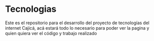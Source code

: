 # Tecnologias
Este es el repositorio para el desarrollo del proyecto de tecnologías del internet Cajicá, acá estará todo lo necesario para poder ver la pagina y quien quiera ver el código y trabajo realizado
